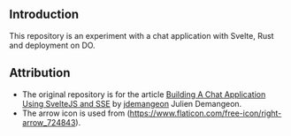 ## Introduction

This repository is an experiment with a chat application with Svelte, Rust and deployment on DO.

## Attribution

* The original repository is for the article [Building A Chat Application Using SvelteJS and SSE](https://marmelab.com/blog/2020/10/02/build-a-chat-application-using-sveltejs-and-sse.html) by [jdemangeon](https://github.com/jdemangeon) Julien Demangeon.
* The arrow icon is used from (https://www.flaticon.com/free-icon/right-arrow_724843).
